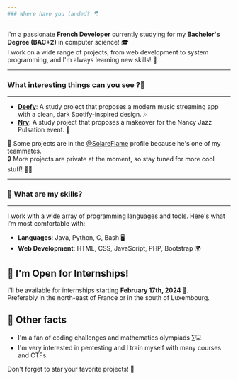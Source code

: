 ```yaml
---
### Where have you landed? 🪂
---
```


I'm a passionate **French Developer** currently studying for my **Bachelor's Degree (BAC+2)** in computer science! 🎓  
I work on a wide range of projects, from web development to system programming, and I'm always learning new skills! 🌱

---
### What interesting things can you see ?📍
---

- **[Deefy](https://github.com/Valentxn7/Deefy)**: A study project that proposes a modern music streaming app with a clean, dark Spotify-inspired design. 🎶
- **[Nrv](https://github.com/SolareFlame/Nrv)**: A study project that proposes a makeover for the Nancy Jazz Pulsation event. 🎉  

🧷 Some projects are in the [@SolareFlame](https://github.com/SolareFlame) profile because he's one of my teammates.  
🔒 More projects are private at the moment, so stay tuned for more cool stuff! 🕵️‍♂️

---
### 🔧 What are my skills?
---

I work with a wide array of programming languages and tools. Here's what I’m most comfortable with:  
- **Languages**: Java, Python, C, Bash 🖥️  
- **Web Development**: HTML, CSS, JavaScript, PHP, Bootstrap 🌍  

## 🎯 I'm Open for Internships!
I'll be available for internships starting **February 17th, 2024** 💼.  
Preferably in the north-east of France or in the south of Luxembourg.

## 🌟 Other facts
- I'm a fan of coding challenges and mathematics olympiads ∑💻  
- I'm very interested in pentesting and I train myself with many courses and CTFs.

Don't forget to star your favorite projects! 🌟
